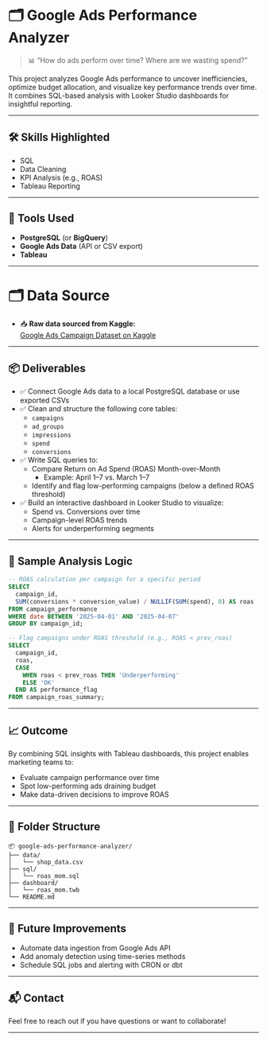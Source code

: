 # 🗂 Google Ads Performance Analyzer

> 📊 “How do ads perform over time? Where are we wasting spend?”

This project analyzes Google Ads performance to uncover inefficiencies, optimize budget allocation, and visualize key performance trends over time. It combines SQL-based analysis with Looker Studio dashboards for insightful reporting.

---

## 🛠 Skills Highlighted

- SQL  
- Data Cleaning  
- KPI Analysis (e.g., ROAS)  
- Tableau Reporting  

---

## 🧰 Tools Used

- **PostgreSQL** (or **BigQuery**)  
- **Google Ads Data** (API or CSV export)  
- **Tableau**  

---

# 🗂 Data Source

- 📥 **Raw data sourced from Kaggle:**  
  [Google Ads Campaign Dataset on Kaggle](https://www.kaggle.com/datasets/marceaxl82/shopping-mall-paid-search-campaign-dataset) 

---

## 📦 Deliverables

- ✅ Connect Google Ads data to a local PostgreSQL database or use exported CSVs  
- ✅ Clean and structure the following core tables:
  - `campaigns`
  - `ad_groups`
  - `impressions`
  - `spend`
  - `conversions`
- ✅ Write SQL queries to:
  - Compare Return on Ad Spend (ROAS) Month-over-Month  
    - Example: April 1–7 vs. March 1–7  
  - Identify and flag low-performing campaigns (below a defined ROAS threshold)
- ✅ Build an interactive dashboard in Looker Studio to visualize:
  - Spend vs. Conversions over time  
  - Campaign-level ROAS trends  
  - Alerts for underperforming segments

---

## 🧪 Sample Analysis Logic

```sql
-- ROAS calculation per campaign for a specific period
SELECT
  campaign_id,
  SUM(conversions * conversion_value) / NULLIF(SUM(spend), 0) AS roas
FROM campaign_performance
WHERE date BETWEEN '2025-04-01' AND '2025-04-07'
GROUP BY campaign_id;
```

```sql
-- Flag campaigns under ROAS threshold (e.g., ROAS < prev_roas)
SELECT
  campaign_id,
  roas,
  CASE 
    WHEN roas < prev_roas THEN 'Underperforming'
    ELSE 'OK'
  END AS performance_flag
FROM campaign_roas_summary;
```

---

## 📈 Outcome

By combining SQL insights with Tableau dashboards, this project enables marketing teams to:

- Evaluate campaign performance over time  
- Spot low-performing ads draining budget  
- Make data-driven decisions to improve ROAS  

---

## 📁 Folder Structure

```
📦 google-ads-performance-analyzer/
├── data/
│   └── shop_data.csv
├── sql/
│   └── roas_mom.sql
├── dashboard/
│   └── roas_mom.twb
└── README.md
```

---

## 🚀 Future Improvements

- Automate data ingestion from Google Ads API  
- Add anomaly detection using time-series methods  
- Schedule SQL jobs and alerting with CRON or dbt  

---

## 📬 Contact

Feel free to reach out if you have questions or want to collaborate!

---
